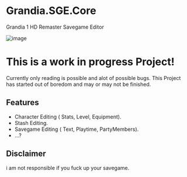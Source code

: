 # Grandia.SGE.Core
 
 Grandia 1 HD Remaster Savegame Editor
 
 ![image](https://github.com/Bappsack/Grandia.SGE/assets/28743231/6ab754e7-4a00-4575-ba0e-3a8f3608aa26)

# This is a work in progress Project!

Currently only reading is possible and alot of possible bugs.
This Project has started out of boredom and may or may not be finished.

## Features

- Character Editing ( Stats, Level, Equipment).
- Stash Editing.
- Savegame Editing ( Text, Playtime, PartyMembers).
- ...?

## Disclaimer

i am not responsible if you fuck up your savegame.
